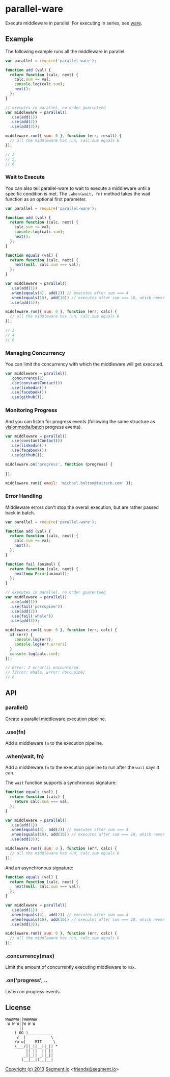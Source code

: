 
# parallel-ware

  Execute middleware in parallel. For executing in series, see [ware](https://github.com/segmentio/ware). 

## Example

The following example runs all the middleware in parallel.

```js
var parallel = require('parallel-ware');

function add (val) {
  return function (calc, next) {
    calc.sum += val;
    console.log(calc.sum);
    next();
  };
}

// executes in parallel, no order guarenteed
var middleware = parallel()
  .use(add(1))
  .use(add(2))
  .use(add(3));

middleware.run({ sum: 0 }, function (err, result) {
  // all the middleware has run, calc.sum equals 6
});

// 2
// 5
// 6
```

### Wait to Execute

You can also tell parallel-ware to wait to execute a middleware until a specific condition is met. The `.when(wait, fn)` method takes the wait function as an optional first parameter.

```js
var parallel = require('parallel-ware');

function add (val) {
  return function (calc, next) {
    calc.sum += val;
    console.log(calc.sum);
    next();
  };
}

function equals (val) {
  return function (calc, next) {
    next(null, calc.sum === val);
  };
}

var middleware = parallel()
  .use(add(1))
  .when(equals(4), add(2)) // executes after sum === 4
  .when(equals(10), add(10)) // executes after sum === 10, which never happens
  .use(add(3));

middleware.run({ sum: 0 }, function (err, calc) {
  // all the middleware has run, calc.sum equals 6
});

// 3
// 4
// 6
```

### Managing Concurrency

You can limit the concurrency with which the middleware will get executed.

```js
var middleware = parallel()
  .concurrency(2)
  .use(constantContact())
  .use(linkedin())
  .use(facebook())
  .use(github());
```

### Monitoring Progress

And you can listen for progress events (following the same structure as [visionmedia/batch](https://github.com/visionmedia/batch) progress events).

```js
var middleware = parallel()
  .use(constantContact())
  .use(linkedin())
  .use(facebook())
  .use(github());

middleware.on('progress', function (progress) {
  
});

middleware.run({ email: 'michael.bolton@initech.com' });
```

### Error Handling

Middleware errors don't stop the overall execution, but are rather passed back in batch.

```js
var parallel = require('parallel-ware');

function add (val) {
  return function (calc, next) {
    calc.sum += val;
    next();
  };
}

function fail (animal) {
  return function (calc, next) {
    next(new Error(animal));
  };
}

// executes in parallel, no order guarenteed
var middleware = parallel()
  .use(add(1))
  .use(fail('porcupine'))
  .use(add(2))
  .use(fail('whale'))
  .use(add(3));

middleware.run({ sum: 0 }, function (err, calc) {
  if (err) {
    console.log(err);
    console.log(err.errors)
  }
  console.log(calc.sum);
});

// Error: 2 error(s) encountered.
// [Error: Whale, Error: Porcupine]
// 6
```

## API

### parallel()

  Create a parallel middleware execution pipeline.

### .use(fn)

  Add a middleware `fn` to the execution pipeline. 

### .when(wait, fn)

  Add a middleware `fn` to the execution pipeline to run after the `wait` says it can.

  The `wait` function supports a synchronous signature:

```js
function equals (val) {
  return function (calc) {
    return calc.sum === val;
  };
}

var middleware = parallel()
  .use(add(1))
  .when(equals(4), add(2)) // executes after sum === 4
  .when(equals(10), add(10)) // executes after sum === 10, which never happens
  .use(add(3));

middleware.run({ sum: 0 }, function (err, calc) {
  // all the middleware has run, calc.sum equals 6
});
```

  And an asynchronous signature:

```js
function equals (val) {
  return function (calc, next) {
    next(null, calc.sum === val);
  };
}

var middleware = parallel()
  .use(add(1))
  .when(equals(4), add(2)) // executes after sum === 4
  .when(equals(10), add(10)) // executes after sum === 10, which never happens
  .use(add(3));

middleware.run({ sum: 0 }, function (err, calc) {
  // all the middleware has run, calc.sum equals 6
});
```

### .concurrency(max)

  Limit the amount of concurrently executing middleware to `max`.

### .on('progress', ..

  Listen on progress events.

## License

```
WWWWWW||WWWWWW
 W W W||W W W
      ||
    ( OO )__________
     /  |           \
    /o o|    MIT     \
    \___/||_||__||_|| *
         || ||  || ||
        _||_|| _||_||
       (__|__|(__|__|
```

[Copyright (c) 2013](https://animals.ivolo.me) [Segment.io](https://segment.io) &lt;friends@segment.io&gt;
